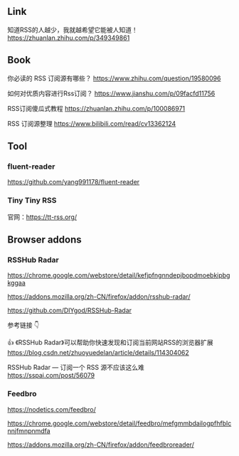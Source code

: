 ## Link<i class="ri-link-m"></i>

知道RSS的人越少，我就越希望它能被人知道！ https://zhuanlan.zhihu.com/p/349349861

## Book

你必读的 RSS 订阅源有哪些？ https://www.zhihu.com/question/19580096

如何对优质内容进行Rss订阅？ https://www.jianshu.com/p/09facfd11756

RSS订阅傻瓜式教程 https://zhuanlan.zhihu.com/p/100086971

RSS 订阅源整理 https://www.bilibili.com/read/cv13362124

## Tool

### fluent-reader

<i class="fa fa-github fa-lg"></i> <i class="fa fa-windows"></i> <i class="fa fa-apple"></i> https://github.com/yang991178/fluent-reader



### Tiny Tiny RSS

官网：https://tt-rss.org/



## Browser addons

### RSSHub Radar

<i class="fa fa-chrome"></i> https://chrome.google.com/webstore/detail/kefjpfngnndepjbopdmoebkipbgkggaa

<i class="fa fa-firefox"></i> https://addons.mozilla.org/zh-CN/firefox/addon/rsshub-radar/

<i class="fa fa-github fa-lg"></i> https://github.com/DIYgod/RSSHub-Radar

参考链接 👇

👍 《RSSHub Radar》可以帮助你快速发现和订阅当前网站RSS的浏览器扩展 https://blog.csdn.net/zhuoyuedelan/article/details/114304062

RSSHub Radar — 订阅一个 RSS 源不应该这么难 https://sspai.com/post/56079

### Feedbro

<i class="fa fa-laptop"></i> https://nodetics.com/feedbro/

<i class="fa fa-chrome"></i> https://chrome.google.com/webstore/detail/feedbro/mefgmmbdailogpfhfblcnnjfmnpnmdfa

<i class="fa fa-firefox"></i> https://addons.mozilla.org/zh-CN/firefox/addon/feedbroreader/
